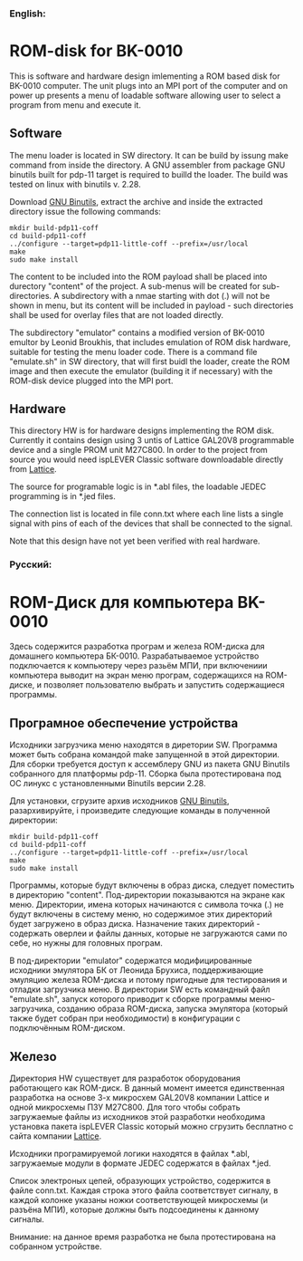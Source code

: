 ### English:

# ROM-disk for BK-0010

This is software and hardware design imlementing a ROM based disk for BK-0010 computer. The unit plugs into an MPI port of the computer and on power up presents a menu of loadable software allowing user to select a program from menu and execute it.

## Software

The menu loader is located in SW directory. It can be build by issung make command from inside the directory. A GNU assembler from package GNU binutils built for pdp-11 target is required to builld the loader. The build was tested on linux with binutils v. 2.28.

Download [GNU Binutils](https://www.gnu.org/software/binutils/), extract the archive and inside the extracted directory issue the following commands:
```
mkdir build-pdp11-coff
cd build-pdp11-coff
../configure --target=pdp11-little-coff --prefix=/usr/local
make
sudo make install
```
The content to be included into the ROM payload shall be placed into durectory "content" of the project. A sub-menus will be created for sub-directories. A subdirectory with a nmae starting with dot (.) will not be shown in menu, but its content will be included in payload - such directories shall be used for overlay files that are not loaded directly.

The subdirectory "emulator" contains a modified version of BK-0010 emultor by Leonid Broukhis, that includes emulation of ROM disk hardware, suitable for testing the menu loader code. There is a command file "emulate.sh" in SW directory, that will first buidl the loader, create the ROM image and then execute the emulator (building it if necessary) with the ROM-disk device plugged into the MPI port.

## Hardware

This directory HW is for hardware designs implementing the ROM disk. Currently it contains design using 3 untis of Lattice GAL20V8 programmable device and a single PROM unit M27C800. In order to the project from source you would need ispLEVER Classic software downloadable directly from [Lattice](http://www.latticesemi.com/).

The source for programable logic is in *.abl files, the loadable JEDEC programming is in *.jed files. 

The connection list is located in file conn.txt where each line lists a single signal with pins of each of the devices that shall be connected to the signal.

Note that this design have not yet been verified with real hardware.

### Русский:

# ROM-Диск для компьютера BK-0010

Здесь содержится разработка програм и железа ROM-диска для домашнего компьютера БК-0010. Разрабатываемое устройство подключается к компьютеру через разьём МПИ, при включениии компьютера выводит на экран меню програм, содержащихся на ROM-диске, и позволяет пользователю выбрать и запустить содержащиеся программы.

## Програмное обеспечение устройства

Исходники загрузчика меню находятся в диретории SW. Программа может быть собрана командой make запущенной в этой директории. Для сборки требуется доступ к ассемблеру GNU из пакета GNU Binutils собранного для платформы pdp-11. Сборка была протестирована под ОС линукс с установленными Binutils версии 2.28.

Для установки, сгрузите архив исходников [GNU Binutils](https://www.gnu.org/software/binutils/), разархивируйте, i произведите следующие команды в полученной директории:
```
mkdir build-pdp11-coff
cd build-pdp11-coff
../configure --target=pdp11-little-coff --prefix=/usr/local
make
sudo make install
```
Программы, которые будут включены в образ диска, следует поместить в директорию "content". Под-директории показываются на экране как меню. Директории, имена которых начинаются с символа точка (.) не будут включены в систему меню, но содержимое этих директорий будет загружено в образ диска. Назначение таких директорий - содержать оверлеи и файлы данных, которые не загружаются сами по себе, но нужны для головных програм.

В под-директории "emulator" содержатся модифицированные исходники эмулятора БК от Леонида Брухиса, поддерживающие эмуляцию железа ROM-диска и потому пригодные для тестирования и отладки загрузчика меню. В директории SW есть командный файл "emulate.sh", запуск которого приводит к сборке программы меню-загрузчика, созданию образа ROM-диска, запуска эмулятора (который также будет собран при необходимости) в конфигурации с подключённым ROM-диском.

## Железо

Директория HW существует для разработок оборудования работающего как ROM-диск. В данный момент имеется единственная разработка на основе 3-х микросхем GAL20V8 компании Lattice и одной микросхемы ПЗУ M27C800. Для того чтобы собрать загружаемые файлы из исходников этой разработки необходима установка пакета ispLEVER Classic который можно сгрузить бесплатно с сайта компании [Lattice](http://www.latticesemi.com/).

Исходники програмируемой логики находятся в файлах *.abl, загружаемые модули в формате JEDEC содержатся в файлах *.jed.

Список электроных цепей, образующих устройство, содержится в файле conn.txt. Каждая строка этого файла соответствует сигналу, в каждой колонке указаны ножки соответствующей микросхемы (и разъёна МПИ), которые должны быть подсоединены к данному сигналы.

Внимание: на данное время разработка не была протестирована на собранном устройстве.
